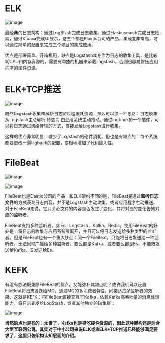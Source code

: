 # ELK

![image](https://user-images.githubusercontent.com/48977889/195508218-609a78d7-719c-4563-851d-25559ab6b8a3.png)

最经典的日志架构：通过LogStash完成日志收集，通过Elasticsearch完成日志检索，通过Kibana完成UI展示，这三个都是Elastic公司的产品，集成度非常高，可以通过简单的配置来完成三个项目的集成使用。

优点是部署简单、开箱机用，缺点是Logstash本身作为日志的收集工具，是比较耗CPU和内存资源的，需要有单独的机器来承载Logstash，否则很容易挤压应用程序的硬件资源。

# ELK+TCP推送

![image](https://user-images.githubusercontent.com/48977889/195508447-6af6ca8d-fce0-45b0-b574-6a92104f89cd.png)

既然Logstash收集和解析日志的过程很耗资源，那么可以换一种思路：日志收集从Logstash主动解析 转变为 由应用系统主动推动。通过logback的一个插件，可以将日志通过网络传输的方式，直接发给Logstash进行收集。

这样的优点非常明显：减少了Logstash的硬件消耗。但也是有缺点的：每个系统都要更改一遍logback的配置，变相地增加了代码侵入性。

# FileBeat

![image](https://user-images.githubusercontent.com/48977889/195508582-55405b7b-726b-460e-82af-ba53c2b8116b.png)

![image](https://user-images.githubusercontent.com/48977889/195508521-287964c3-6d50-4e2a-9e4c-72eca905b1ae.png)

FileBeat也是Elastic公司的产品，和ELK架构不同的是，FileBeat是通过**监听日志文件**的方式获取日志内容，并不是Logstash主动收集、或者应用程序主动推送。对于FileBeat来说，它只关心文件的内容是否发生了变化，并将对应的变化告知对应的监听者。

FileBeat支持多种监听者，如Es、Logstash、Kafka、Redis。使用FileBeat的好处是：将日志的收集与应用系统隔离开，并且可以将日志发送给多种类型的监听者。但是FileBeat也有一个重大缺点：同一个FileBeat，只能将日志发送给一种监听者，无法同时广播给多种监听者，要么都是Kafka、或者要么都是Es，不能既发送给Kafka、又发送给Es。

# KEFK

有没有办法既兼顾FileBeat的优点，又能弥补其缺点呢？或许我们可以设置FileBeat将日志发送给MQ，通过MQ的多消费者特性，间接达成多监听者的效果，这就是KEFK：将FileBeat直接交互于Kafka，依赖Kafka高吞吐量的消息处理能力，将日志转发给LogStash，或者其他独立的Es集群：

![image](https://user-images.githubusercontent.com/48977889/195508663-54b7c2d8-c8ed-44ad-a43e-4a388f991a3b.png)

**当然缺点也是有的：太贵了，Kafka也是挺吃硬件资源的，因此这种架构还是适合大型互联网公司。其实对于中小公司来说ELK或者ELK+TCP推送已经能够满足要求了，这里只做架构认知层面的介绍。**